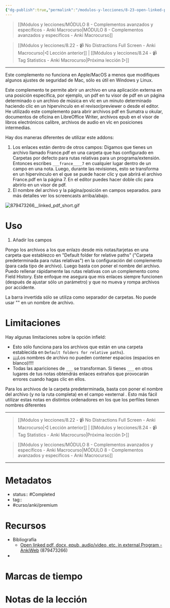 ```yaml
---
{"dg-publish":true,"permalink":"/modulos-y-lecciones/8-23-open-linked-pdf-docx-epub-audiovideo-etc-in-external-program-win-linux-anki-macrocurso/","noteIcon":"","updated":"2024-05-22T13:35:17.522+02:00"}
---
```



> [[Módulos y lecciones/MÓDULO 8 - Complementos avanzados y específicos - Anki Macrocurso\|MÓDULO 8 - Complementos avanzados y específicos - Anki Macrocurso]]

> [[Módulos y lecciones/8.22 - 📹 No Distractions Full Screen - Anki Macrocurso\|◁ Lección anterior]] | [[Módulos y lecciones/8.24 - 📹 Tag Statistics - Anki Macrocurso\|Próxima lección ▷]]

---

Este complemento no funciona en Apple/MacOS a menos que modifiques algunos ajustes de seguridad de Mac, sólo es útil en Windows y Linux.

Este complemento te permite abrir un archivo en una aplicación externa en una posición específica, por ejemplo, un pdf en tu visor de pdf en un página determinado o un archivo de música en vlc en un minuto determinado haciendo clic en un hipervínculo en el revisor/previewer o desde el editor. He utilizado este complemento para abrir archivos pdf en Sumatra u okular, documentos de oficina en LibreOffice Writer, archivos epub en el visor de libros electrónicos calibre, archivos de audio en vlc en posiciones intermedias. 

Hay dos maneras diferentes de utilizar este addons:

1. Los enlaces están dentro de otros campos: Digamos que tienes un archivo llamado France.pdf en una carpeta que has configurado en Carpetas por defecto para rutas relativas para un programa/extensión. Entonces escribes ``___france____7`` en cualquier lugar dentro de un campo en una nota. Luego, durante las revisiones, esto se transforma en un hipervínculo en el que se puede hacer clic y que abrirá el archivo France.pdf en la página 7. En el editor puedes hacer doble clic para abrirlo en un visor de pdf.
2. El nombre del archivo y la página/posición en campos separados. para más detalles ver los screencasts arriba/abajo.

![879473266__linked_pdf_short.gif](/img/user/ANEXOS/879473266__linked_pdf_short.gif)

# Uso
1. Añadir los campos

Pongo los archivos a los que enlazo desde mis notas/tarjetas en una carpeta que establezco en "Default folder for relative paths" ("Carpeta predeterminada para rutas relativas") en la configuración del complemento (para cada tipo de archivo). Luego basta con poner el nombre del archivo. Puedo rellenar rápidamente las rutas relativas con un complemento como Field History. Este enfoque me asegura que mis enlaces siempre funcionen (después de ajustar sólo un parámetro) y que no mueva y rompa archivos por accidente.

La barra invertida sólo se utiliza como separador de carpetas. No puede usar "\" en un nombre de archivo.


# Limitaciones
Hay algunas limitaciones sobre la opción infield:

- Esto sólo funciona para los archivos que están en una carpeta establecida en `Default folders for relative paths`).
- ¡¡¡¡Los nombres de archivo no pueden contener espacios (espacios en blanco)!!!!
- Todas las apariciones de `___` se transforman. Si tienes `___` en otros lugares de tus notas obtendrás enlaces extraños que provocarán errores cuando hagas clic en ellos.

Para los archivos de la carpeta predeterminada, basta con
poner el nombre del archivo (y no la ruta completa)
en el campo «external . Esto
más fácil utilizar estas notas en distintos ordenadores
en los que los perfiles tienen nombres diferentes

---

> [[Módulos y lecciones/8.22 - 📹 No Distractions Full Screen - Anki Macrocurso\|◁ Lección anterior]] | [[Módulos y lecciones/8.24 - 📹 Tag Statistics - Anki Macrocurso\|Próxima lección ▷]]

> [[Módulos y lecciones/MÓDULO 8 - Complementos avanzados y específicos - Anki Macrocurso\|MÓDULO 8 - Complementos avanzados y específicos - Anki Macrocurso]]

---
# Metadatos
- status:: #Completed 
- tag:: 
- #curso/anki/premium

# Recursos
- Bibliografía
	- [Open linked pdf, docx, epub, audio/video, etc. in external Program - AnkiWeb](https://ankiweb.net/shared/info/879473266) (879473266)
- 

# Marcas de tiempo


# Notas de la lección
